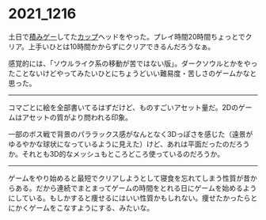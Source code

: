 # 2021_1216

土日で[積みゲー](http://d.hatena.ne.jp/keyword/%C0%D1%A4%DF%A5%B2%A1%BC)してた[カップ](http://d.hatena.ne.jp/keyword/%A5%AB%A5%C3%A5%D7)ヘッドをやった。プレイ時間20時間ちょっとでクリア。上手いひとは10時間かからずにクリアできるんだろうなぁ。

感覚的には、「ソウルライク系の移動が苦ではない版」。ダークソウルとかをやったことないけどやってみたいひとにちょうどいい難易度・苦しさのゲームかなと思った。

* * *

コマごとに絵を全部書いてるはずだけど、ものすごいアセット量だ。2Dのゲームはアセットの質がより問われる印象。

一部のボス戦で背景のパララックス感がなんとなく3Dっぽさを感じた（遠景がゆるやかな球状になっているように見えた）けど、あれは平面だったのだろうか。それとも3D的なメッシュもところどころ使っているのだろうか。

* * *

ゲームをやり始めると最短でクリアしようとして寝食を忘れてしまう性質が昔からある。だから連続でまとまってゲームの時間をとれる日にゲームを始めるようにしている。もしかすると痩せるにはいい性質かもしれない。痩せたかったらとにかくゲームをこなすようにする、みたいな。